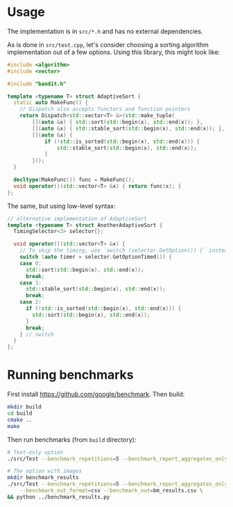 # Usage
The implementation is in `src/*.h` and has no external dependencies.

As is done in `src/test.cpp`, let's consider choosing a sorting algorithm implementation out of a few options. Using this library, this might look like:
```c++
#include <algorithm>
#include <vector>

#include "bandit.h"

template <typename T> struct AdaptiveSort {
  static auto MakeFunc() {
    // Dispatch also accepts functors and function pointers
    return Dispatch<std::vector<T> &>(std::make_tuple(
        [](auto &x) { std::sort(std::begin(x), std::end(x)); },
        [](auto &x) { std::stable_sort(std::begin(x), std::end(x)); },
        [](auto &x) {
            if (!std::is_sorted(std::begin(x), std::end(x))) {
                std::stable_sort(std::begin(x), std::end(x));
            }
        }));
  }

  decltype(MakeFunc()) func = MakeFunc();
  void operator()(std::vector<T> &x) { return func(x); }
};
```

The same, but using low-level syntax:
```c++
// alternative implementation of AdaptiveSort
template <typename T> struct AnotherAdaptiveSort {
  TimingSelector<3> selector{};

  void operator()(std::vector<T> &x) {
    // To skip the timing, use `switch (selector.GetOption()) {` instead
    switch (auto timer = selector.GetOptionTimed()) {
    case 0:
      std::sort(std::begin(x), std::end(x));
      break;
    case 1:
      std::stable_sort(std::begin(x), std::end(x));
      break;
    case 2:
      if (!std::is_sorted(std::begin(x), std::end(x))) {
        std::sort(std::begin(x), std::end(x));
      }
      break;
    } // switch
  }
};
```

# Running benchmarks
First install https://github.com/google/benchmark.
Then build:
```bash
mkdir build
cd build
cmake ..
make
```

Then run benchmarks (from `build` directory):
```bash
# Text-only option
./src/Test --benchmark_repetitions=5 --benchmark_report_aggregates_only=true

# The option with images
mkdir benchmark_results
./src/Test --benchmark_repetitions=5 --benchmark_report_aggregates_only=false \
    --benchmark_out_format=csv --benchmark_out=bm_results.csv \
&& python ../benchmark_results.py
```
